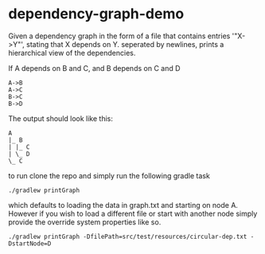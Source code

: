 # dependency-graph-demo
Given a dependency graph in the form of a file that contains entries '"X->Y"', stating that X depends on Y. seperated by newlines, prints a hierarchical view of the dependencies.

If A depends on B and C, and B depends on C and D 

```
A->B
A->C
B->C
B->D
```

The output should look like this:

```
A
|_ B
| |_ C
| \_ D
\_ C
```

to run clone the repo and simply run the following gradle task

```
./gradlew printGraph
```

which defaults to loading the data in graph.txt and starting on node A.
However if you wish to load a different file or start with another node simply provide the override system properties like so.

```
./gradlew printGraph -DfilePath=src/test/resources/circular-dep.txt -DstartNode=D
```
